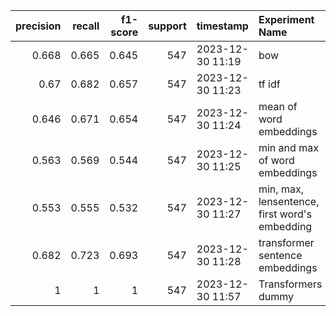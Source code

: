 |   precision |   recall |   f1-score |   support | timestamp        | Experiment Name                               |
|------------:|---------:|-----------:|----------:|:-----------------|:----------------------------------------------|
|       0.668 |    0.665 |      0.645 |       547 | 2023-12-30 11:19 | bow                                           |
|       0.67  |    0.682 |      0.657 |       547 | 2023-12-30 11:23 | tf idf                                        |
|       0.646 |    0.671 |      0.654 |       547 | 2023-12-30 11:24 | mean of word embeddings                       |
|       0.563 |    0.569 |      0.544 |       547 | 2023-12-30 11:25 | min and max of word embeddings                |
|       0.553 |    0.555 |      0.532 |       547 | 2023-12-30 11:27 | min, max, lensentence, first word's embedding |
|       0.682 |    0.723 |      0.693 |       547 | 2023-12-30 11:28 | transformer sentence embeddings               |
|       1     |    1     |      1     |       547 | 2023-12-30 11:57 | Transformers dummy                            |